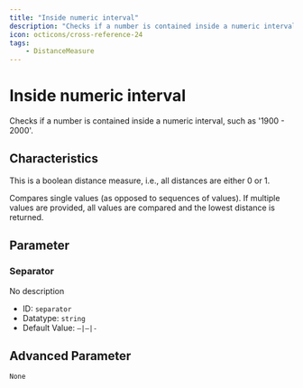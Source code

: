 ```yaml
---
title: "Inside numeric interval"
description: "Checks if a number is contained inside a numeric interval, such as '1900 - 2000'."
icon: octicons/cross-reference-24
tags: 
    - DistanceMeasure
---
```

# Inside numeric interval
<!-- This file was generated - DO NOT CHANGE IT MANUALLY -->



Checks if a number is contained inside a numeric interval, such as '1900 - 2000'.

## Characteristics
This is a boolean distance measure, i.e., all distances are either 0 or 1.

Compares single values (as opposed to sequences of values). If multiple values are provided, all values are compared and the lowest distance is returned.

## Parameter

### Separator

No description

- ID: `separator`
- Datatype: `string`
- Default Value: `—|–|-`





## Advanced Parameter

`None`